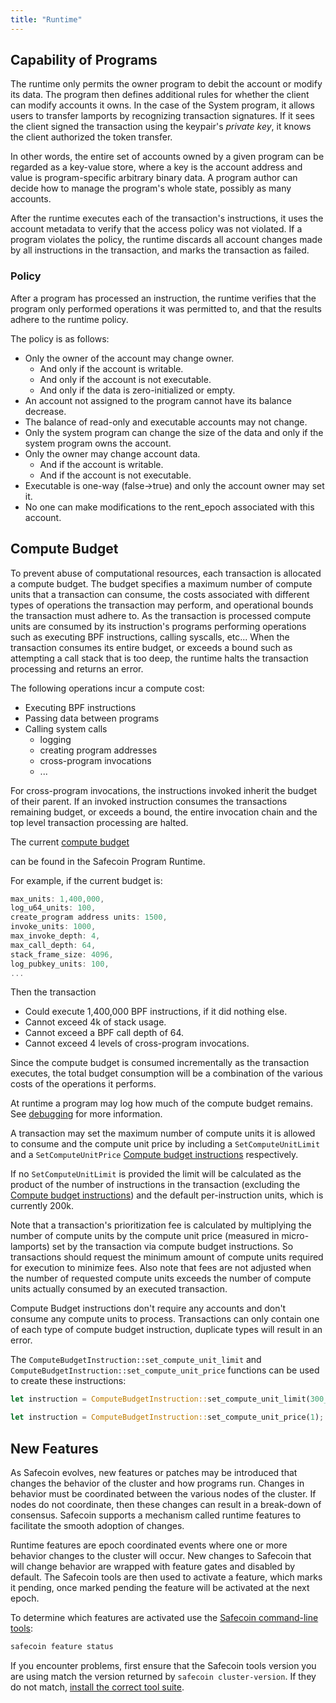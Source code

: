 ```yaml
---
title: "Runtime"
---
```


## Capability of Programs

The runtime only permits the owner program to debit the account or modify its
data. The program then defines additional rules for whether the client can
modify accounts it owns. In the case of the System program, it allows users to
transfer lamports by recognizing transaction signatures. If it sees the client
signed the transaction using the keypair's _private key_, it knows the client
authorized the token transfer.

In other words, the entire set of accounts owned by a given program can be
regarded as a key-value store, where a key is the account address and value is
program-specific arbitrary binary data. A program author can decide how to
manage the program's whole state, possibly as many accounts.

After the runtime executes each of the transaction's instructions, it uses the
account metadata to verify that the access policy was not violated. If a program
violates the policy, the runtime discards all account changes made by all
instructions in the transaction, and marks the transaction as failed.

### Policy

After a program has processed an instruction, the runtime verifies that the
program only performed operations it was permitted to, and that the results
adhere to the runtime policy.

The policy is as follows:

- Only the owner of the account may change owner.
  - And only if the account is writable.
  - And only if the account is not executable.
  - And only if the data is zero-initialized or empty.
- An account not assigned to the program cannot have its balance decrease.
- The balance of read-only and executable accounts may not change.
- Only the system program can change the size of the data and only if the system
  program owns the account.
- Only the owner may change account data.
  - And if the account is writable.
  - And if the account is not executable.
- Executable is one-way (false->true) and only the account owner may set it.
- No one can make modifications to the rent_epoch associated with this account.

## Compute Budget

To prevent abuse of computational resources, each transaction is allocated a
compute budget. The budget specifies a maximum number of compute units that a
transaction can consume, the costs associated with different types of operations
the transaction may perform, and operational bounds the transaction must adhere
to.  As the transaction is processed compute units are consumed by its
instruction's programs performing operations such as executing BPF instructions,
calling syscalls, etc... When the transaction consumes its entire budget, or
exceeds a bound such as attempting a call stack that is too deep, the runtime
halts the transaction processing and returns an error.

The following operations incur a compute cost:

- Executing BPF instructions
- Passing data between programs
- Calling system calls
  - logging
  - creating program addresses
  - cross-program invocations
  - ...

For cross-program invocations, the instructions invoked inherit the budget of
their parent. If an invoked instruction consumes the transactions remaining
budget, or exceeds a bound, the entire invocation chain and the top level
transaction processing are halted.

The current [compute
budget](https://github.com/fair-exchange/safecoin/blob/090e11210aa7222d8295610a6ccac4acda711bb9/program-runtime/src/compute_budget.rs#L26-L87)

can be found in the Safecoin Program Runtime.

For example, if the current budget is:

```rust
max_units: 1,400,000,
log_u64_units: 100,
create_program address units: 1500,
invoke_units: 1000,
max_invoke_depth: 4,
max_call_depth: 64,
stack_frame_size: 4096,
log_pubkey_units: 100,
...
```

Then the transaction

- Could execute 1,400,000 BPF instructions, if it did nothing else.
- Cannot exceed 4k of stack usage.
- Cannot exceed a BPF call depth of 64.
- Cannot exceed 4 levels of cross-program invocations.

Since the compute budget is consumed incrementally as the transaction executes,
the total budget consumption will be a combination of the various costs of the
operations it performs.

At runtime a program may log how much of the compute budget remains. See
[debugging](developing/on-chain-programs/debugging.md#monitoring-compute-budget-consumption)
for more information.

A transaction may set the maximum number of compute units it is allowed to
consume and the compute unit price by including a `SetComputeUnitLimit` and a
`SetComputeUnitPrice`
[Compute budget instructions](https://github.com/fair-exchange/safecoin/blob/db32549c00a1b5370fcaf128981ad3323bbd9570/sdk/src/compute_budget.rs#L22)
respectively.

If no `SetComputeUnitLimit` is provided the limit will be calculated as the
product of the number of instructions in the transaction (excluding the [Compute
budget
instructions](https://github.com/fair-exchange/safecoin/blob/db32549c00a1b5370fcaf128981ad3323bbd9570/sdk/src/compute_budget.rs#L22))
and the default per-instruction units, which is currently 200k.

Note that a transaction's prioritization fee is calculated by multiplying the
number of compute units by the compute unit price (measured in micro-lamports)
set by the transaction via compute budget instructions.  So transactions should
request the minimum amount of compute units required for execution to minimize
fees. Also note that fees are not adjusted when the number of requested compute
units exceeds the number of compute units actually consumed by an executed
transaction.

Compute Budget instructions don't require any accounts and don't consume any
compute units to process.  Transactions can only contain one of each type of
compute budget instruction, duplicate types will result in an error.

The `ComputeBudgetInstruction::set_compute_unit_limit` and
`ComputeBudgetInstruction::set_compute_unit_price` functions can be used to
create these instructions:

```rust
let instruction = ComputeBudgetInstruction::set_compute_unit_limit(300_000);
```

```rust
let instruction = ComputeBudgetInstruction::set_compute_unit_price(1);
```

## New Features

As Safecoin evolves, new features or patches may be introduced that changes the
behavior of the cluster and how programs run. Changes in behavior must be
coordinated between the various nodes of the cluster. If nodes do not
coordinate, then these changes can result in a break-down of consensus. Safecoin
supports a mechanism called runtime features to facilitate the smooth adoption
of changes.

Runtime features are epoch coordinated events where one or more behavior changes
to the cluster will occur. New changes to Safecoin that will change behavior are
wrapped with feature gates and disabled by default. The Safecoin tools are then
used to activate a feature, which marks it pending, once marked pending the
feature will be activated at the next epoch.

To determine which features are activated use the [Safecoin command-line
tools](cli/install-solana-cli-tools.md):

```bash
safecoin feature status
```

If you encounter problems, first ensure that the Safecoin tools version you are
using match the version returned by `safecoin cluster-version`. If they do not
match, [install the correct tool suite](cli/install-solana-cli-tools.md).
